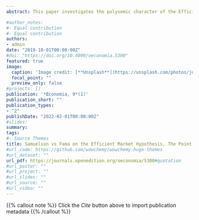 ```yaml
---
abstract: This paper investigates the polysemic character of the Efficient Market Hypothesis through a comparison of the contributions of the two authors who introduced this hypothesis in 1965, Eugene Fama and Paul Samuelson. While both had a normative approach, it is argued that the key point distinguishing the two contributions is the expertise developed by each author. Fama interpreted his model to make practical recommendations for investment strategy. Samuelson interpreted his model to discuss and promote a political expertise that would be useful for policymaking such as the Pareto optimality of speculative price or the social benefit of speculation. The second part investigates the context of paper writing. We suggest that two elements are central to explain Fama and Samuelson's stance. First, the contrasting viewpoints of their research institutions, respectively Chicago and MIT, and second, the position of each author in early financial economics. Finally, we show how their early contrasted stance is consistent with Fama and Samuelson's opposite reactions to the Efficient Market Hypothesis controversy in the 1980s. In conclusion, we suggest that this opposition between Fama and Samuelson is useful to discuss the early EMH controversy in the 1980s.

#author_notes:
#- Equal contribution
#- Equal contribution
authors:
- admin
date: "2019-10-01T00:00:00Z"
#doi: "https://doi.org/10.4000/oeconomia.5300"
featured: true
image:
  caption: 'Image credit: [**Unsplash**](https://unsplash.com/photos/jdD8gXaTZsc)'
  focal_point: ""
  preview_only: false
#projects: []
publication: '*Œconomia, 9*(1)'
publication_short: ""
publication_types:
- "2"
publishDate: "2022-02-01T00:00:00Z"
#slides: 
summary: 
tags:
#- Source Themes
title: Samuelson vs Fama on the Efficient Market Hypothesis, The Point of View of Expertise
#url_code: https://github.com/wowchemy/wowchemy-hugo-themes
#url_dataset: ""
url_pdf: https://journals.openedition.org/oeconomia/5300#quotation
#url_poster: ""
#url_project: ""
#url_slides: ""
#url_source: ""
#url_video: ""
---
```


{{% callout note %}}
Click the *Cite* button above to import publication metadata
{{% /callout %}}

